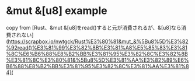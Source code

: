 # &mut &[u8] example

copy from [Rust、&mut &[u8]をread()すると元が消費されるが、&[u8]なら消費されない](https://scrapbox.io/nwtgck/Rust%E3%80%81&mut_&%5Bu8%5D%E3%82%92read()%E3%81%99%E3%82%8B%E3%81%A8%E5%85%83%E3%81%8C%E6%B6%88%E8%B2%BB%E3%81%95%E3%82%8C%E3%82%8B%E3%81%8C%E3%80%81&%5Bu8%5D%E3%81%AA%E3%82%89%E6%B6%88%E8%B2%BB%E3%81%95%E3%82%8C%E3%81%AA%E3%81%84](
